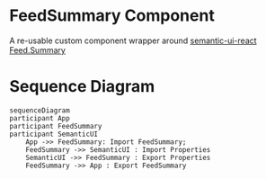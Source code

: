 # FeedSummary Component

A re-usable custom component wrapper around [semantic-ui-react Feed.Summary](https://react.semantic-ui.com/views/feed)

# Sequence Diagram

```mermaid
sequenceDiagram
participant App
participant FeedSummary
participant SemanticUI
    App ->> FeedSummary: Import FeedSummary;
    FeedSummary ->> SemanticUI : Import Properties
    SemanticUI ->> FeedSummary : Export Properties
    FeedSummary ->> App : Export FeedSummary
```
